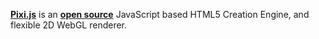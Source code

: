 [**Pixi.js**](https://pixijs.com/) is an [**open source**](https://github.com/pixijs/pixijs) JavaScript based HTML5 Creation Engine, and flexible 2D WebGL renderer.
